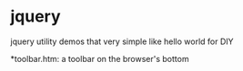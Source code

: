 jquery
======

jquery utility demos that very simple like hello world for DIY

*toolbar.htm: a toolbar on the browser's bottom 